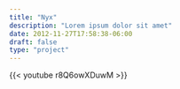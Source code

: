 ```yaml
---
title: "Nyx"
description: "Lorem ipsum dolor sit amet"
date: 2012-11-27T17:58:38-06:00
draft: false
type: "project"
---
```


{{< youtube r8Q6owXDuwM >}}